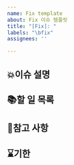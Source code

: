 ```yaml
---
name: Fix template
about: Fix 이슈 템플릿
title: "[Fix]: "
labels: "\bfix"
assignees: ''

---
```


## 💥이슈 설명

## 📚할 일 목록

## 👀참고 사항

## ⌛기한
